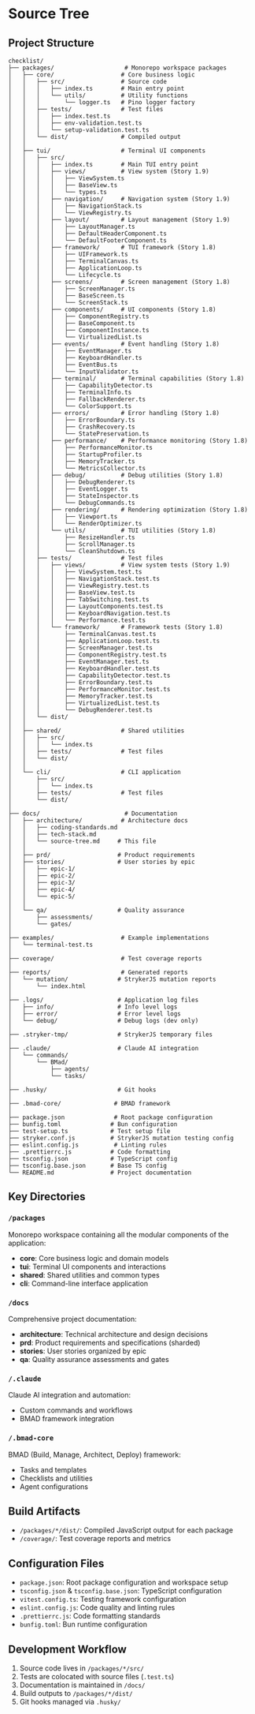 # Source Tree

## Project Structure

```
checklist/
├── packages/                    # Monorepo workspace packages
│   ├── core/                   # Core business logic
│   │   ├── src/                # Source code
│   │   │   ├── index.ts        # Main entry point
│   │   │   └── utils/          # Utility functions
│   │   │       └── logger.ts   # Pino logger factory
│   │   ├── tests/              # Test files
│   │   │   ├── index.test.ts
│   │   │   ├── env-validation.test.ts
│   │   │   └── setup-validation.test.ts
│   │   └── dist/               # Compiled output
│   │
│   ├── tui/                    # Terminal UI components
│   │   ├── src/
│   │   │   ├── index.ts        # Main TUI entry point
│   │   │   ├── views/          # View system (Story 1.9)
│   │   │   │   ├── ViewSystem.ts
│   │   │   │   ├── BaseView.ts
│   │   │   │   └── types.ts
│   │   │   ├── navigation/     # Navigation system (Story 1.9)
│   │   │   │   ├── NavigationStack.ts
│   │   │   │   └── ViewRegistry.ts
│   │   │   ├── layout/         # Layout management (Story 1.9)
│   │   │   │   ├── LayoutManager.ts
│   │   │   │   ├── DefaultHeaderComponent.ts
│   │   │   │   └── DefaultFooterComponent.ts
│   │   │   ├── framework/      # TUI framework (Story 1.8)
│   │   │   │   ├── UIFramework.ts
│   │   │   │   ├── TerminalCanvas.ts
│   │   │   │   ├── ApplicationLoop.ts
│   │   │   │   └── Lifecycle.ts
│   │   │   ├── screens/        # Screen management (Story 1.8)
│   │   │   │   ├── ScreenManager.ts
│   │   │   │   ├── BaseScreen.ts
│   │   │   │   └── ScreenStack.ts
│   │   │   ├── components/     # UI components (Story 1.8)
│   │   │   │   ├── ComponentRegistry.ts
│   │   │   │   ├── BaseComponent.ts
│   │   │   │   ├── ComponentInstance.ts
│   │   │   │   └── VirtualizedList.ts
│   │   │   ├── events/         # Event handling (Story 1.8)
│   │   │   │   ├── EventManager.ts
│   │   │   │   ├── KeyboardHandler.ts
│   │   │   │   ├── EventBus.ts
│   │   │   │   └── InputValidator.ts
│   │   │   ├── terminal/       # Terminal capabilities (Story 1.8)
│   │   │   │   ├── CapabilityDetector.ts
│   │   │   │   ├── TerminalInfo.ts
│   │   │   │   ├── FallbackRenderer.ts
│   │   │   │   └── ColorSupport.ts
│   │   │   ├── errors/         # Error handling (Story 1.8)
│   │   │   │   ├── ErrorBoundary.ts
│   │   │   │   ├── CrashRecovery.ts
│   │   │   │   └── StatePreservation.ts
│   │   │   ├── performance/    # Performance monitoring (Story 1.8)
│   │   │   │   ├── PerformanceMonitor.ts
│   │   │   │   ├── StartupProfiler.ts
│   │   │   │   ├── MemoryTracker.ts
│   │   │   │   └── MetricsCollector.ts
│   │   │   ├── debug/          # Debug utilities (Story 1.8)
│   │   │   │   ├── DebugRenderer.ts
│   │   │   │   ├── EventLogger.ts
│   │   │   │   ├── StateInspector.ts
│   │   │   │   └── DebugCommands.ts
│   │   │   ├── rendering/      # Rendering optimization (Story 1.8)
│   │   │   │   ├── Viewport.ts
│   │   │   │   └── RenderOptimizer.ts
│   │   │   └── utils/          # TUI utilities (Story 1.8)
│   │   │       ├── ResizeHandler.ts
│   │   │       ├── ScrollManager.ts
│   │   │       └── CleanShutdown.ts
│   │   ├── tests/              # Test files
│   │   │   ├── views/          # View system tests (Story 1.9)
│   │   │   │   ├── ViewSystem.test.ts
│   │   │   │   ├── NavigationStack.test.ts
│   │   │   │   ├── ViewRegistry.test.ts
│   │   │   │   ├── BaseView.test.ts
│   │   │   │   ├── TabSwitching.test.ts
│   │   │   │   ├── LayoutComponents.test.ts
│   │   │   │   ├── KeyboardNavigation.test.ts
│   │   │   │   └── Performance.test.ts
│   │   │   └── framework/      # Framework tests (Story 1.8)
│   │   │       ├── TerminalCanvas.test.ts
│   │   │       ├── ApplicationLoop.test.ts
│   │   │       ├── ScreenManager.test.ts
│   │   │       ├── ComponentRegistry.test.ts
│   │   │       ├── EventManager.test.ts
│   │   │       ├── KeyboardHandler.test.ts
│   │   │       ├── CapabilityDetector.test.ts
│   │   │       ├── ErrorBoundary.test.ts
│   │   │       ├── PerformanceMonitor.test.ts
│   │   │       ├── MemoryTracker.test.ts
│   │   │       ├── VirtualizedList.test.ts
│   │   │       └── DebugRenderer.test.ts
│   │   └── dist/
│   │
│   ├── shared/                 # Shared utilities
│   │   ├── src/
│   │   │   └── index.ts
│   │   ├── tests/              # Test files
│   │   └── dist/
│   │
│   └── cli/                    # CLI application
│       ├── src/
│       │   └── index.ts
│       ├── tests/              # Test files
│       └── dist/
│
├── docs/                        # Documentation
│   ├── architecture/           # Architecture docs
│   │   ├── coding-standards.md
│   │   ├── tech-stack.md
│   │   └── source-tree.md     # This file
│   │
│   ├── prd/                   # Product requirements
│   ├── stories/               # User stories by epic
│   │   ├── epic-1/
│   │   ├── epic-2/
│   │   ├── epic-3/
│   │   ├── epic-4/
│   │   └── epic-5/
│   │
│   └── qa/                    # Quality assurance
│       ├── assessments/
│       └── gates/
│
├── examples/                   # Example implementations
│   └── terminal-test.ts
│
├── coverage/                   # Test coverage reports
│
├── reports/                    # Generated reports
│   └── mutation/              # StrykerJS mutation reports
│       └── index.html
│
├── .logs/                     # Application log files
│   ├── info/                  # Info level logs
│   ├── error/                 # Error level logs
│   └── debug/                 # Debug logs (dev only)
│
├── .stryker-tmp/              # StrykerJS temporary files
│
├── .claude/                   # Claude AI integration
│   └── commands/
│       └── BMad/
│           ├── agents/
│           └── tasks/
│
├── .husky/                    # Git hooks
│
├── .bmad-core/               # BMAD framework
│
├── package.json              # Root package configuration
├── bunfig.toml              # Bun configuration
├── test-setup.ts            # Test setup file
├── stryker.conf.js          # StrykerJS mutation testing config
├── eslint.config.js          # Linting rules
├── .prettierrc.js           # Code formatting
├── tsconfig.json            # TypeScript config
├── tsconfig.base.json       # Base TS config
└── README.md                # Project documentation
```

## Key Directories

### `/packages`

Monorepo workspace containing all the modular components of the application:

- **core**: Core business logic and domain models
- **tui**: Terminal UI components and interactions
- **shared**: Shared utilities and common types
- **cli**: Command-line interface application

### `/docs`

Comprehensive project documentation:

- **architecture**: Technical architecture and design decisions
- **prd**: Product requirements and specifications (sharded)
- **stories**: User stories organized by epic
- **qa**: Quality assurance assessments and gates

### `/.claude`

Claude AI integration and automation:

- Custom commands and workflows
- BMAD framework integration

### `/.bmad-core`

BMAD (Build, Manage, Architect, Deploy) framework:

- Tasks and templates
- Checklists and utilities
- Agent configurations

## Build Artifacts

- `/packages/*/dist/`: Compiled JavaScript output for each package
- `/coverage/`: Test coverage reports and metrics

## Configuration Files

- `package.json`: Root package configuration and workspace setup
- `tsconfig.json` & `tsconfig.base.json`: TypeScript configuration
- `vitest.config.ts`: Testing framework configuration
- `eslint.config.js`: Code quality and linting rules
- `.prettierrc.js`: Code formatting standards
- `bunfig.toml`: Bun runtime configuration

## Development Workflow

1. Source code lives in `/packages/*/src/`
2. Tests are colocated with source files (`.test.ts`)
3. Documentation is maintained in `/docs/`
4. Build outputs to `/packages/*/dist/`
5. Git hooks managed via `.husky/`
